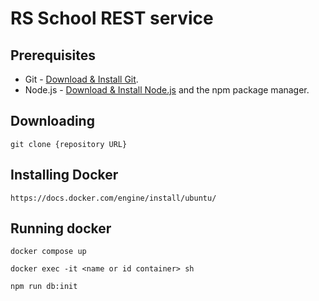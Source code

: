 # RS School REST service

## Prerequisites

- Git - [Download & Install Git](https://git-scm.com/downloads).
- Node.js - [Download & Install Node.js](https://nodejs.org/en/download/) and the npm package manager.

## Downloading

```
git clone {repository URL}
```
## Installing Docker

```
https://docs.docker.com/engine/install/ubuntu/
```
## Running docker

```
docker compose up
```

```
docker exec -it <name or id container> sh
```

```
npm run db:init
```